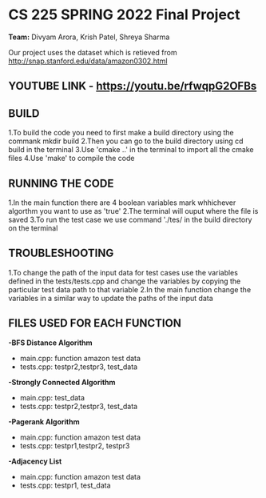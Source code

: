 # CS 225 SPRING 2022 Final Project
**Team:** Divyam Arora, Krish Patel, Shreya Sharma 


Our project uses the dataset which is retieved from http://snap.stanford.edu/data/amazon0302.html 

## YOUTUBE LINK - https://youtu.be/rfwqpG2OFBs

## BUILD
1.To build the code you need to first make a build directory using the commank mkdir build 
2.Then you can go to the build directory using cd build in the terminal 
3.Use 'cmake ..' in the terminal to import all the cmake files 
4.Use 'make' to compile the code 

## RUNNING THE CODE
1.In the main function there are 4 boolean variables mark whhichever algorthm you want to use as 'true' 
2.The terminal will ouput where the file is saved 
3.To run the test case we use command './tes/ in the build directory on the terminal 

## TROUBLESHOOTING 
1.To change the path of the input data for test cases use the variables defined in the tests/tests.cpp
and change the variables by copying the particular test data path to that variable
2.In the main function change the variables in a similar way to update the paths of the input data 

## FILES USED FOR EACH FUNCTION
**-BFS Distance Algorithm** 
  - main.cpp: function amazon test data 
  - tests.cpp: testpr2,testpr3, test_data
  
**-Strongly Connected Algorithm**
  - main.cpp: test_data 
  - tests.cpp: testpr2,testpr3, test_data 
  
**-Pagerank Algorithm** 
  - main.cpp: function amazon test data 
  - tests.cpp: testpr1,testpr2, testpr3 
  
**-Adjacency List** 
  - main.cpp: function amazon test data 
  - tests.cpp: testpr1, test_data 
